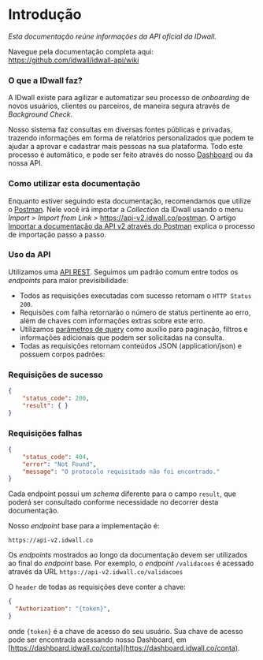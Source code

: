 # Introdução

*Esta documentação reúne informações da API oficial da IDwall.* 

Navegue pela documentação completa aqui: https://github.com/idwall/idwall-api/wiki

### O que a IDwall faz?

A IDwall existe para agilizar e automatizar seu processo de *onboarding* de novos usuários, clientes ou parceiros, de maneira segura através de *Background Check*.

Nosso sistema faz consultas em diversas fontes públicas e privadas, trazendo informações em forma de relatórios personalizados que podem te ajudar a aprovar e cadastrar mais pessoas na sua plataforma. Todo este processo é automático, e pode ser feito através do nosso [Dashboard](https://dashboard.idwall.co) ou da nossa API.

### Como utilizar esta documentação
<!--Para implementação da API em seu sitema, selecione na coluna ao lado a linguagem de programação que gostaria de usar para fazer requisições aos endpoints. Códigos de exemplo serão gerados ao lado de cada endpoint para auxiliá-lo na implementação.-->

Enquanto estiver seguindo esta documentação, recomendamos que utilize o [Postman](https://www.getpostman.com/). Nele você irá importar a *Collection* da IDwall usando o menu *Import > Import from Link >* https://api-v2.idwall.co/postman.
O artigo [Importar a documentação da API v2 através do Postman](https://intercom.help/idwall/api/testes-da-api/importar-a-documentacao-da-api-v2-atraves-do-postman) explica o processo de importação passo a passo.

### Uso da API

Utilizamos uma [API REST](https://pt.wikipedia.org/wiki/REST). Seguimos um padrão comum entre todos os *endpoints* para maior previsibilidade: 
- Todos as requisições executadas com sucesso retornam o ```HTTP Status 200```.
- Requisões com falha retornarão o número de status pertinente ao erro, além de chaves com informações extras sobre este erro.
- Utilizamos [parâmetros de query](https://en.wikipedia.org/wiki/Query_string) como auxílio para paginação, filtros e informações adicionais que podem ser solicitadas na consulta.
- Todas as requisições retornam conteúdos JSON (application/json) e possuem corpos padrões:

### Requisições de sucesso

```json
{
    "status_code": 200,
    "result": { }
}
```

### Requisições falhas

```json
{
    "status_code": 404,
    "error": "Not Found",
    "message": "O protocolo requisitado não foi encontrado."
}
```

Cada endpoint possui um *schema* diferente para o campo `result`, que poderá ser consultado
conforme necessidade no decorrer desta documentação.

Nosso *endpoint* base para a implementação é:

```
https://api-v2.idwall.co
```

Os *endpoints* mostrados ao longo da documentação devem ser utilizados ao final do *endpoint* base. Por exemplo, o *endpoint* ```/validacoes``` é acessado através da URL ```https://api-v2.idwall.co/validacoes```

O ```header``` de todas as requisições deve conter a chave:

```json
{
  "Authorization": "{token}",
}
```

onde ```{token}``` é a chave de acesso do seu usuário. Sua chave de acesso pode ser encontrada acessando nosso Dashboard, em [https://dashboard.idwall.co/conta](https://dashboard.idwall.co/conta).
